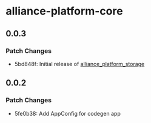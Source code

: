 # alliance-platform-core

## 0.0.3

### Patch Changes

- 5bd848f: Initial release of [alliance_platform_storage](https://alliance-platform.readthedocs.io/projects/storage)

## 0.0.2

### Patch Changes

- 5fe0b38: Add AppConfig for codegen app
